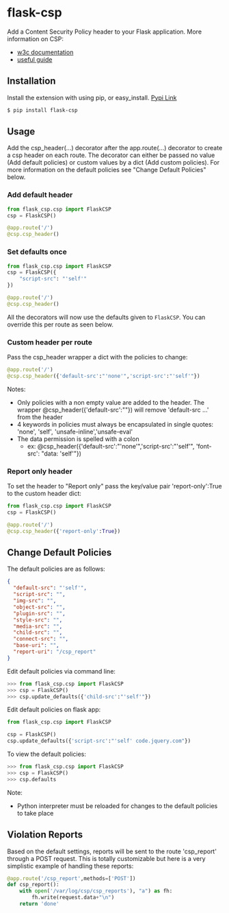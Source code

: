 # flask-csp

Add a Content Security Policy header to your Flask application.
More information on CSP:
* [w3c documentation](http://www.w3.org/TR/CSP2/)
* [useful guide](http://www.html5rocks.com/en/tutorials/security/content-security-policy/)

## Installation
Install the extension with using pip, or easy_install. [Pypi Link](https://pypi.python.org/pypi/flask-csp)
```bash
$ pip install flask-csp
```

## Usage
Add the csp_header(...) decorator after the app.route(...) decorator to create a csp header on each route. The decorator can either be passed no value (Add default policies) or custom values by a dict (Add custom policies). For more information on the default policies see "Change Default Policies" below.

### Add default header
```python
from flask_csp.csp import FlaskCSP
csp = FlaskCSP()

@app.route('/')
@csp.csp_header()
```

### Set defaults once

```python
from flask_csp.csp import FlaskCSP
csp = FlaskCSP({
    "script-src": "'self'"
})

@app.route('/')
@csp.csp_header()
```

All the decorators will now use the defaults given to `FlaskCSP`. You can
override this per route as seen below.

### Custom header per route
Pass the csp_header wrapper a dict with the policies to change:
```python
@app.route('/')
@csp.csp_header({'default-src':"'none'",'script-src':"'self'"})
```
Notes: 
* Only policies with a non empty value are added to the header. The wrapper @csp_header({'default-src':""}) will remove 'default-src ...' from the header
* 4 keywords in policies must always be encapsulated in single quotes: 'none', 'self', 'unsafe-inline','unsafe-eval'
* The data permission is spelled with a colon
  * ex: @csp_header({'default-src':"'none'",'script-src':"'self'", 'font-src': "data: 'self'"})

### Report only header
To set the header to "Report only" pass the key/value pair 'report-only':True to the custom header dict:
```python
from flask_csp.csp import FlaskCSP
csp = FlaskCSP()

@app.route('/')
@csp.csp_header({'report-only':True})
```

## Change Default Policies
The default policies are as follows:
```json
{
  "default-src": "'self'",
  "script-src": "",
  "img-src": "",
  "object-src": "",
  "plugin-src": "",
  "style-src": "",
  "media-src": "",
  "child-src": "",
  "connect-src": "",
  "base-uri": "",
  "report-uri": "/csp_report"
}
```
Edit default policies via command line:
```python
>>> from flask_csp.csp import FlaskCSP
>>> csp = FlaskCSP()
>>> csp.update_defaults({'child-src':"'self'"})
```
Edit default policies on flask app:
```python
from flask_csp.csp import FlaskCSP

csp = FlaskCSP()
csp.update_defaults({'script-src':"'self' code.jquery.com"})
```

To view the default policies:
```python
>>> from flask_csp.csp import FlaskCSP
>>> csp = FlaskCSP()
>>> csp.defaults
```
Note: 
* Python interpreter must be reloaded for changes to the default policies to take place

## Violation Reports
Based on the default settings, reports will be sent to the route 'csp_report' through a POST request. This is totally customizable but here is a very simplistic example of handling these reports:
```python
@app.route('/csp_report',methods=['POST'])
def csp_report():
    with open('/var/log/csp/csp_reports'), "a") as fh:
        fh.write(request.data+"\n")
    return 'done'
```
